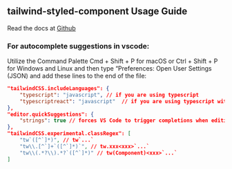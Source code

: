 ## tailwind-styled-component Usage Guide

Read the docs at <a href='https://www.npmjs.com/package/tailwind-styled-components'>Github</a>

### For autocomplete suggestions in vscode:

Utilize the Command Palette Cmd + Shift + P for macOS or Ctrl + Shift + P for Windows and Linux and then type “Preferences: Open User Settings (JSON) and add these lines to the end of the file:

```json
"tailwindCSS.includeLanguages": {
    "typescript": "javascript", // if you are using typescript
    "typescriptreact": "javascript"  // if you are using typescript with react
},
"editor.quickSuggestions": {
    "strings": true // forces VS Code to trigger completions when editing "string" content
},
"tailwindCSS.experimental.classRegex": [
    "tw`([^`]*)", // tw`...`
    "tw\\.[^`]+`([^`]*)`", // tw.xxx<xxx>`...`
    "tw\\(.*?\\).*?`([^`]*)" // tw(Component)<xxx>`...`
]
```
